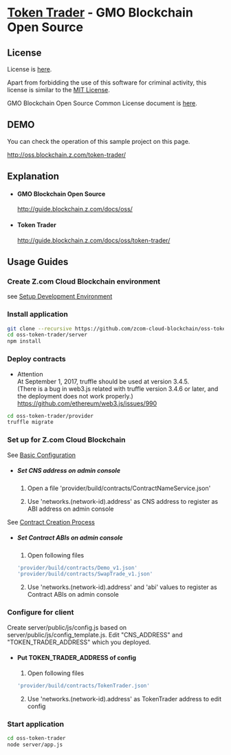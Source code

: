 [Token Trader](https://guide.blockchain.z.com/docs/oss/token-trader/) - GMO Blockchain Open Source
==================================================

License
--------------------------------------
License is [here](./LICENSE.txt).

Apart from forbidding the use of this software for criminal activity, this license is similar to the [MIT License](https://opensource.org/licenses/mit-license.php).

GMO Blockchain Open Source Common License document is [here](https://guide.blockchain.z.com/docs/oss/license/).

DEMO
--------------------------------------
You can check the operation of this sample project on this page.

http://oss.blockchain.z.com/token-trader/

Explanation
--------------------------------------
- #### GMO Blockchain Open Source
    http://guide.blockchain.z.com/docs/oss/

- #### Token Trader
    http://guide.blockchain.z.com/docs/oss/token-trader/

Usage Guides
--------------------------------------

### Create Z.com Cloud Blockchain environment
see [Setup Development Environment](https://guide.blockchain.z.com/docs/init/setup/)

### Install application
```bash
git clone --recursive https://github.com/zcom-cloud-blockchain/oss-token-trader.git
cd oss-token-trader/server
npm install
```

### Deploy contracts
* Attention  
  At September 1, 2017, truffle should be used at version 3.4.5.  
  (There is a bug in web3.js related with truffle version 3.4.6 or later, and the deployment does not work properly.)  
  https://github.com/ethereum/web3.js/issues/990
```bash
cd oss-token-trader/provider
truffle migrate
```

### Set up for Z.com Cloud Blockchain
See [Basic Configuration](https://guide.blockchain.z.com/docs/dapp/setup/)

- ##### Set CNS address on admin console
  1. Open a file 'provider/build/contracts/ContractNameService.json'

  2. Use 'networks.(network-id).address' as CNS address to register as ABI address on admin console

See [Contract Creation Process](https://guide.blockchain.z.com/docs/dapp/contract/)
- ##### Set Contract ABIs on admin console
  1. Open following files
    ```bash
    'provider/build/contracts/Demo_v1.json'
    'provider/build/contracts/SwapTrade_v1.json'
    ```
  2. Use 'networks.(network-id).address' and 'abi' values to register as Contract ABIs on admin console


### Configure for client
Create server/public/js/config.js based on server/public/js/config_template.js. Edit "CNS_ADDRESS" and "TOKEN_TRADER_ADDRESS" which you deployed.

- #### Put TOKEN_TRADER_ADDRESS of config
  1. Open following files
    ```bash
    'provider/build/contracts/TokenTrader.json'
    ```
  2. Use 'networks.(network-id).address' as TokenTrader address to edit config


### Start application
```bash
cd oss-token-trader
node server/app.js
```

